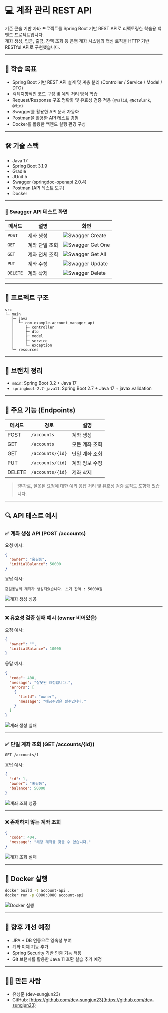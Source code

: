 # 💻 계좌 관리 REST API

기존 콘솔 기반 자바 프로젝트를 Spring Boot 기반 REST API로 리팩토링한 학습용 백엔드 프로젝트입니다.  
계좌 생성, 입금, 출금, 잔액 조회 등 은행 계좌 시스템의 핵심 로직을 HTTP 기반 RESTful API로 구현했습니다.

---

## 🎯 학습 목표

- Spring Boot 기반 REST API 설계 및 계층 분리 (Controller / Service / Model / DTO)
- 객체지향적인 코드 구성 및 예외 처리 방식 학습
- Request/Response 구조 명확화 및 유효성 검증 적용 (`@Valid`, `@NotBlank`, `@Min`)
- Swagger를 활용한 API 문서 자동화
- Postman을 활용한 API 테스트 경험
- Docker를 활용한 백엔드 실행 환경 구성

---

## 🛠 기술 스택

- Java 17  
- Spring Boot 3.1.9  
- Gradle  
- JUnit 5  
- Swagger (springdoc-openapi 2.0.4)  
- Postman (API 테스트 도구)  
- Docker

---

### 📑 Swagger API 테스트 화면

| 메서드 | 설명           | 화면 |
|--------|----------------|------|
| `POST` | 계좌 생성       | ![Swagger Create](images/swagger-create-account.png) |
| `GET`  | 계좌 단일 조회   | ![Swagger Get One](images/swagger-get-account.png) |
| `GET`  | 계좌 전체 조회   | ![Swagger Get All](images/swagger-get-all.png) |
| `PUT`  | 계좌 수정       | ![Swagger Update](images/swagger-update-account.png) |
| `DELETE` | 계좌 삭제     | ![Swagger Delete](images/swagger-delete-account.png) |

---

## 📂 프로젝트 구조

```text
src
└─ main
   ├─ java
   │  └─ com.example.account_manager_api
   │     ├─ controller
   │     ├─ dto
   │     ├─ model
   │     ├─ service
   │     └─ exception
   └─ resources
```

---

## 🧪 브랜치 정리

- `main`: Spring Boot 3.2 + Java 17  
- `springboot-2.7-java11`: Spring Boot 2.7 + Java 17 + javax.validation

---

## 📌 주요 기능 (Endpoints)

| 메서드 | 경로              | 설명           |
|--------|-------------------|----------------|
| POST   | `/accounts`       | 계좌 생성      |
| GET    | `/accounts`       | 모든 계좌 조회 |
| GET    | `/accounts/{id}`  | 단일 계좌 조회 |
| PUT    | `/accounts/{id}`  | 계좌 정보 수정 |
| DELETE | `/accounts/{id}`  | 계좌 삭제      |

> ❗추가로, 잘못된 요청에 대한 예외 응답 처리 및 유효성 검증 로직도 포함돼 있습니다.

---

## 🔍 API 테스트 예시

### ✅ 계좌 생성 API (POST /accounts)

요청 예시:

```json
{
  "owner": "홍길동",
  "initialBalance": 50000
}
```

응답 예시:

```
홍길동님의 계좌가 생성되었습니다. 초기 잔액 : 50000원
```

![계좌 생성 성공](images/postman-create-account.png)

---

### ❌ 유효성 검증 실패 예시 (owner 비어있음)

요청 예시:

```json
{
  "owner": "",
  "initialBalance": 10000
}
```

응답 예시:

```json
{
  "code": 400,
  "message": "잘못된 요청입니다.",
  "errors": [
    {
      "field": "owner",
      "message": "예금주명은 필수입니다."
    }
  ]
}
```

![계좌 생성 실패](images/postman-create-account-fail.png)

---

### ✅ 단일 계좌 조회 (GET /accounts/{id})

```http
GET /accounts/1
```

응답 예시:

```json
{
  "id": 1,
  "owner": "홍길동",
  "balance": 50000
}
```

![계좌 조회 성공](images/postman-get-account.png)

---

### ❌ 존재하지 않는 계좌 조회

```json
{
  "code": 404,
  "message": "해당 계좌를 찾을 수 없습니다."
}
```

![계좌 조회 실패](images/postman-get-account-fail.png)

---

## 🐳 Docker 실행

```bash
docker build -t account-api .
docker run -p 8080:8080 account-api
```

![Docker 실행](images/docker-running.png)

---

## 📝 향후 개선 예정

- JPA + DB 연동으로 영속성 부여  
- 계좌 이체 기능 추가  
- Spring Security 기반 인증 기능 적용  
- Git 브랜치를 활용한 Java 11 호환 실습 추가 예정

---

## 🙋‍♂️ 만든 사람

- 유성준 (dev-sungjun23)  
- GitHub: [https://github.com/dev-sungjun23](https://github.com/dev-sungjun23)